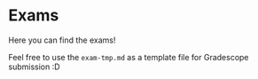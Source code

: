 # Exams

Here you can find the exams!

Feel free to use the `exam-tmp.md` as a template file for Gradescope submission :D
